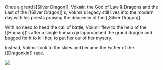 Once a grand [[Silver Dragon]], Vokmir, the God of Law & Dragons and the Last of the [[Silver Dragon]]'s, Vokmir's legacy still lives into the modern day with his priests praising the deacency of the [[Silver Dragon]].  

With no need to heed the call of battle, Vokmir flew to the help of the [[Human]]'s after a single human girl approached the grand dragon and begged for it to kill her, to put her out of her mysery.  

Instead, Vokmir took to the skies and became the Father of the [[Dragonkin]] race.  

![](Vokmir.jpg)